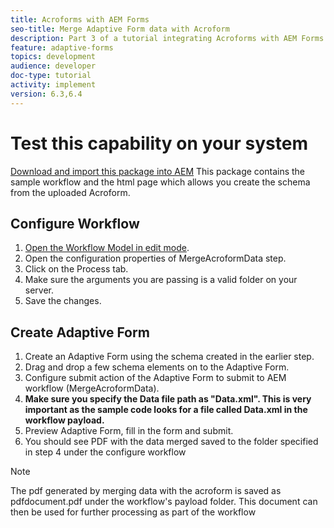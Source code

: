 ```yaml
---
title: Acroforms with AEM Forms
seo-title: Merge Adaptive Form data with Acroform
description: Part 3 of a tutorial integrating Acroforms with AEM Forms. Test the workflow and Adaptive Form on your system.
feature: adaptive-forms
topics: development
audience: developer
doc-type: tutorial
activity: implement
version: 6.3,6.4
---
```


# Test this capability on your system

[Download and import this package into AEM](assets/acro-form-aem-form.zip)
This package contains the sample workflow and the html page which allows you create the schema from the uploaded Acroform.

## Configure Workflow

1. [Open the Workflow Model in edit mode](http://localhost:4502/editor.html/conf/global/settings/workflow/models/MergeAcroformData.html).
2. Open the configuration properties of MergeAcroformData step.
3. Click on the Process tab.
4. Make sure the arguments you are passing is a valid folder on your server.
5. Save the changes.

## Create Adaptive Form

1. Create an Adaptive Form using the schema created in the earlier step.
2. Drag and drop a few schema elements on to the Adaptive Form.
3. Configure submit action of the Adaptive Form to submit to AEM workflow (MergeAcroformData). 
4. **Make sure you specify the Data file path as "Data.xml". This is very important as the sample code looks for a file called Data.xml in the workflow payload.**
5. Preview Adaptive Form, fill in the form and submit.
6. You should see PDF with the data merged saved to the folder specified in step 4 under the configure workflow

>[!NOTE]
>
>The pdf generated by merging data with the acroform is saved as pdfdocument.pdf under the workflow's payload folder. This document can then be used for further processing as part of the workflow
